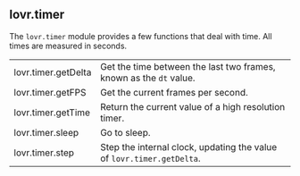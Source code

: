 <!--
category: module
-->

lovr.timer
---

The `lovr.timer` module provides a few functions that deal with time.  All times are measured in
seconds.

<table>
<tr>
  <td class="pre">lovr.timer.getDelta</td>
  <td>Get the time between the last two frames, known as the <code>dt</code> value.</td>
</tr>

<tr>
  <td class="pre">lovr.timer.getFPS</td>
  <td>Get the current frames per second.</td>
</tr>

<tr>
  <td class="pre">lovr.timer.getTime</td>
  <td>Return the current value of a high resolution timer.</td>
</tr>

<tr>
  <td class="pre">lovr.timer.sleep</td>
  <td>Go to sleep.</td>
</tr>

<tr>
  <td class="pre">lovr.timer.step</td>
  <td>Step the internal clock, updating the value of <code>lovr.timer.getDelta</code>.</td>
</tr>
</table>

